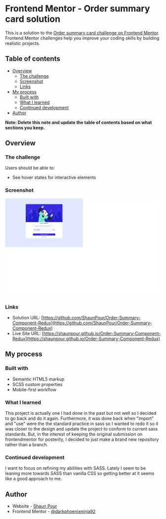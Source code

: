 # Frontend Mentor - Order summary card solution

This is a solution to the [Order summary card challenge on Frontend Mentor](https://www.frontendmentor.io/challenges/order-summary-component-QlPmajDUj). Frontend Mentor challenges help you improve your coding skills by building realistic projects. 

## Table of contents

- [Overview](#overview)
  - [The challenge](#the-challenge)
  - [Screenshot](#screenshot)
  - [Links](#links)
- [My process](#my-process)
  - [Built with](#built-with)
  - [What I learned](#what-i-learned)
  - [Continued development](#continued-development)
- [Author](#author)

**Note: Delete this note and update the table of contents based on what sections you keep.**

## Overview

### The challenge

Users should be able to:

- See hover states for interactive elements

### Screenshot

![Screenshot](screenshot/order-summary.png)

### Links

- Solution URL: [https://github.com/ShaunPour/Order-Summary-Component-Redux](https://github.com/ShaunPour/Order-Summary-Component-Redux)
- Live Site URL: [https://shaunpour.github.io/Order-Summary-Component-Redux](https://shaunpour.github.io/Order-Summary-Component-Redux)

## My process

### Built with

- Semantic HTML5 markup
- SCSS custom properties
- Mobile-first workflow

### What I learned

This project is actually one I had done in the past but not well so I decided to go back and do it again. Furthermore, it was done back when "import" and "use" were the the standard practice in sass so I wanted to redo it so it was closer to the design and update the project to conform to current sass standards. But, in the interest of keeping the original submission on frontendmentor for posterity, I decided to just make a brand new repository rather than a branch.

### Continued development

I want to focus on refining my abilities with SASS. Lately I seem to be leaning more towards SASS than vanilla CSS so getting better at it seems like a good approach to me.

## Author

- Website - [Shaun Pour](https://shaunpour.github.io)
- Frontend Mentor - [@darkphoenixninja92](https://www.frontendmentor.io/profile/DarkPhoenixNinja92)
